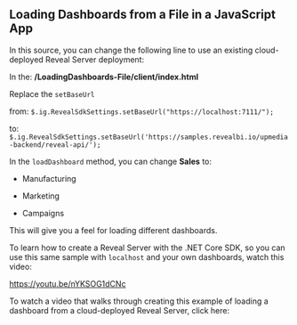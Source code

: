 ## Loading Dashboards from a File in a JavaScript App
In this source, you can change the following line to use an existing cloud-deployed Reveal Server deployment:


In the:  **/LoadingDashboards-File/client/index.html**

Replace the `setBaseUrl` 

from:
`$.ig.RevealSdkSettings.setBaseUrl("https://localhost:7111/");`   

to: 
`$.ig.RevealSdkSettings.setBaseUrl('https://samples.revealbi.io/upmedia-backend/reveal-api/');`

In the `loadDashboard` method, you can change **Sales** to:

- Manufacturing

- Marketing
- Campaigns

This will give you a feel for loading different dashboards.

To learn how to create a Reveal Server with the .NET Core SDK, so you can use this same sample with `localhost` and your own dashboards, watch this video:

https://youtu.be/nYKSOG1dCNc

To watch a video that walks through creating this example of loading a dashboard from a cloud-deployed Reveal Server, click here:

